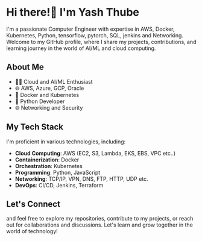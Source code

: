 # Hi there!👋 I'm Yash Thube


I'm a passionate Computer Engineer with expertise in AWS, Docker, Kubernetes, Python, tensorflow, pytorch, SQL, jenkins and Networking. Welcome to my GitHub profile, where I share my projects, contributions, and learning journey in the world of AI/ML and cloud computing.

## About Me

- 👨‍💻 Cloud and AI/ML Enthusiast
- 🌐 AWS, Azure, GCP, Oracle
- 🐳 Docker and Kubernetes 
- 🐍 Python Developer
- 🌐 Networking and Security 

## My Tech Stack

I'm proficient in various technologies, including:

- **Cloud Computing**: AWS (EC2, S3, Lambda, EKS, EBS, VPC etc..)
- **Containerization**: Docker
- **Orchestration**: Kubernetes
- **Programming**: Python, JavaScript
- **Networking**: TCP/IP, VPN, DNS, FTP, HTTP, UDP etc.
- **DevOps**: CI/CD, Jenkins, Terraform

## Let's Connect
and feel free to explore my repositories, contribute to my projects, or reach out for collaborations and discussions. Let's learn and grow together in the world of technology!


